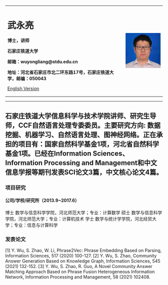 <div>
<table border="0">
  <tr>
    <td width="75%">
      <h1>武永亮</h1>
      <p><b>博士，讲师</b></p>
      <p><b>石家庄铁道大学</b></p>
      <p><b>邮箱：wuyongliang@stdu.edu.cn</b></p>
      <p><b>地址：河北省石家庄市北二环东路17号，石家庄铁道大学，邮编：050043</b></p>
      <p><a href="/index-en.html">English Version</a></p>
    </td>
    <td width="25%">
      <img src="pic.jpg" width="100%">
    </td>
  </tr>
</table>
</div>

---

石家庄铁道大学信息科学与技术学院讲师、研究生导师，CCF自然语言处理专委委员。主要研究方向: 数据挖掘、机器学习、自然语言处理、图神经网络。正在承担的项目有：国家自然科学基金1项，河北省自然科学基金1项。已经在Information Sciences、Information Processing and Management和中文信息学报等期刊发表SCI论文3篇，中文核心论文4篇。
---

### 项目研究
#### 公司/学校/研究所（2013.9~2017.6）
博士 数学与信息科学学院，河北师范大学；专业：计算数学
硕士 数学与信息科学学院，河北师范大学；专业：计算机技术
学士 数学与统计学学院，河北经贸大学；专业：信息与计算科学

### 发表论文
[1] Y. Wu, S. Zhao, W. Li, Phrase2Vec: Phrase Embedding Based on Parsing, Information Sciences, 517 (2020) 100-127.
[2] Y. Wu, S. Zhao, Community Answer Generation Based on Knowledge Graph, Information Sciences, 545 (2021) 132-152.
[3] Y. Wu, S. Zhao, R. Guo, A Novel Community Answer Matching Approach Based on Phrase Fusion Heterogeneous Information Network, Information Processing and Management, 58 (2021) 102408.
